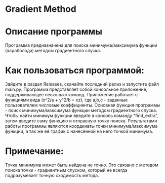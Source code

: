 # Gradient Method

# Описание программы
 Программа предназначена для поиска минимума/максимума функции (параболода) методом градиентного спуска.

# Как пользоваться программой:
Зайдите в раздел Releases, скачайте последний релиз и запустите файл main.py.
Программа представляет собой консольное приложение, поддерживающее несколько команд. Приложение работает с функциями вида
(x^2/a + y^2/b = cz), где a,b,c - заданные пользователем числовые коэффициенты. Основная функция программы - поиск минимума/максимума функции методом градиентного спуска.
Чтобы найти минимум функции введите в консоль команду "find_extra", затем введите саму функцию и отправную точку поиска. Результатами работы программы являются 
координаты точки минимума/максимума функции, а так же её график с нанесённой на него точкой минимума. 
# Примечание: 
Точка минимума может быть найдена не точно. Это связано с методом поиска точки - градиентным спуском, который не всегда подразумевает точную сходимость метода.

